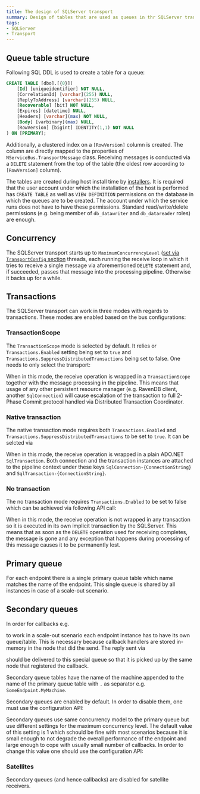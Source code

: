 ```yaml
---
title: The design of SQLServer transport
summary: Design of tables that are used as queues in thr SQLServer transport
tags:
- SQLServer
- Transport
---
```


## Queue table structure

Following SQL DDL is used to create a table for a queue:

```SQL
CREATE TABLE [dbo].[{0}](
	[Id] [uniqueidentifier] NOT NULL,
	[CorrelationId] [varchar](255) NULL,
	[ReplyToAddress] [varchar](255) NULL,
	[Recoverable] [bit] NOT NULL,
	[Expires] [datetime] NULL,
	[Headers] [varchar](max) NOT NULL,
	[Body] [varbinary](max) NULL,
	[RowVersion] [bigint] IDENTITY(1,1) NOT NULL
) ON [PRIMARY];
```

Additionally, a clustered index on a ```[RowVersion]``` column is created. The column are directly mapped to the properties of ```NServiceBus.TransportMessage``` class. Receiving messages is conducted via a ```DELETE``` statement from the top of the table (the oldest row according to ```[RowVersion]``` column).

The tables are created during host install time by [installers](http://docs.particular.net/nservicebus/nservicebus-installers). It is required that the user account under which the installation of the host is performed has `CREATE TABLE` as well as `VIEW DEFINITION` permissions on the database in which the queues are to be created. The account under which the service runs does not have to have these permissions. Standard read/write/delete permissions (e.g. being member of `db_datawriter` and `db_datareader` roles) are enough.

## Concurrency

The SQLServer transport starts up to ```MaximumConcurrencyLevel``` ([set via ```TransportConfig``` section](../msmqtransportconfig.md) threads, each running the receive loop in which it tries to receive a single message via aforementioned ```DELETE``` statement and, if succeeded, passes that message into the processing pipeline. Otherwise it backs up for a while.

## Transactions

The SQLServer transport can work in three modes with regards to transactions. These modes are enabled based on the bus configurations:

### TransactionScope

The ```TransactionScope``` mode is selected by default. It relies or ```Transactions.Enabled``` setting being set to ```true``` and ```Transactions.SuppressDistributedTransactions``` being set to false. One needs to only select the transport:

<!-- import sqlserver-config-transactionscope -->

When in this mode, the receive operation is wrapped in a ```TransactionScope``` together with the message processing in the pipeline. This means that usage of any other persistent resource manager (e.g. RavenDB client, another ```SqlConnection```) will cause escalation of the transaction to full 2-Phase Commit protocol handled via Distributed Transaction Coordinator.

### Native transaction

The native transaction mode requires both ```Transactions.Enabled``` and ```Transactions.SuppressDistributedTransactions``` to be set to ```true```. It can be selcted via

<!-- import sqlserver-config-native-transactions -->

When in this mode, the receive operation is wrapped in a plain ADO.NET ```SqlTransaction```. Both connection and the transaction instances are attached to the pipeline context under these keys ```SqlConnection-{ConnectionString}``` and ```SqlTransaction-{ConnectionString}```. 

### No transaction

The no transaction mode requires ```Transactions.Enabled``` to be set to false which can be achieved via following API call:

<!-- import sqlserver-config-no-transactions -->

When in this mode, the receive operation is not wrapped in any transaction so it is executed in its own implicit transaction by the SQLServer. This means that as soon as the ```DELETE``` operation used for receiving completes, the message is gone and any exception that happens during processing of this message causes it to be permanently lost.

## Primary queue

For each endpoint there is a single primary queue table which name matches the name of the endpoint. This single queue is shared by all instances in case of a scale-out scenario.

## Secondary queues

In order for callbacks e.g.

<!-- import sqlserver-config-callbacks -->

to work in a scale-out scenario each endpoint instance has to have its own queue/table. This is necessary because callback handlers are stored in-memory in the node that did the send. The reply sent via

<!-- import sqlserver-config-callbacks-reply -->

should be delivered to this special queue so that it is picked up by the same node that registered the callback.

Secondary queue tables have the name of the machine appended to the name of the primary queue table with ```.``` as separator e.g. ```SomeEndpoint.MyMachine```.

Secondary queues are enabled by default. In order to disable them, one must use the configuration API:

<!-- import sqlserver-config-disable-secondaries -->

Secondary queues use same concurrency model to the primary queue but use different settings for the maximum concurrency level. The default value of this setting is 1 which schould be fine with most scenarios because it is small enough to not degrade the overall performance of the endpoint and large enough to cope with usually small number of callbacks. In order to change this value one should use the configuration API:

<!-- import sqlserver-config-set-secondary-concurrency -->

### Satellites

Secondary queues (and hence callbacks) are disabled for satellite receivers.
